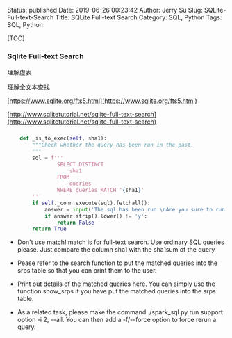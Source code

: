 Status: published
Date: 2019-06-26 00:23:42
Author: Jerry Su
Slug: SQLite-Full-text-Search
Title: SQLite Full-text Search
Category: SQL, Python
Tags: SQL, Python

[TOC]

### Sqlite Full-text Search

理解虚表

理解全文本查找

[https://www.sqlite.org/fts5.html](https://www.sqlite.org/fts5.html)

[http://www.sqlitetutorial.net/sqlite-full-text-search](http://www.sqlitetutorial.net/sqlite-full-text-search)

### 

```python
    def _is_to_exec(self, sha1):
        """Check whether the query has been run in the past.
        """
        sql = f'''
                SELECT DISTINCT
                    sha1
                FROM
                    queries
                WHERE queries MATCH '{sha1}'
        '''
        if self._conn.execute(sql).fetchall():
            answer = input('The sql has been run.\nAre you sure to run the sql again? (y/[n]): ')
            if answer.strip().lower() != 'y':
                return False
        return True
```

- Don't use match! match is for full-text search. Use ordinary SQL queries please. Just compare the column sha1 with the sha1sum of the query

- Pease refer to the search function to put the matched queries into the srps table so that you can print them to the user.

- Print out details of the matched queries here. You can simply use the function show_srps if you have put the matched queries into the srps table.

- As a related task, please make the command ./spark_sql.py run support option -i 2, --all. You can then add a -f/--force option to force rerun a query.


